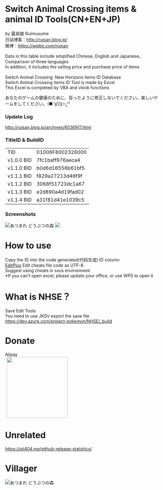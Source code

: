 # Switch Animal Crossing items & animal ID Tools(CN+EN+JP)
by 露易娘 Ruimusume</br>
日站博客：http://ruisan.blog.jp/</br>
微博：https://weibo.com/ruisan</br>

Data in this table include simplified Chinese, English and Japanese，Comparison of three languages</br>
In addition, it includes the selling price and purchase price of items</br>
</br>
Switch Animal Crossing: New Horizons items ID Database<br>
Switch Animal Crossing items ID Tool is made by Excel<br>
This Excel is completed by VBA and vlook functions

あなたのゲームの健康のために、狂ったように修正しないでください。楽しいゲームをしてください。(● ˃̶͈̀ロ˂̶͈́)੭ꠥ⁾⁾

### Update Log
http://ruisan.blog.jp/archives/6036917.html

### TitleID & BuildID
  <table>
    <tr>
      <td>TID</td>
      <td>01006F8002326000</td>
    </tr>
    <tr>
      <td>v1.0.0 BID</td>
      <td>7fc1baff976aeca4</td>
    </tr>
    <tr>
      <td>v1.1.0 BID</td>
      <td>b0d6d16556b61bf5</td>
    </tr>
    <tr>
      <td>v1.1.1 BID</td>
      <td>f829a27213d46f9f</td>
    </tr>
    <tr>
      <td>v1.1.2 BID</td>
      <td>3068f51723dc1a67</td>
    </tr>
    <tr>
      <td>v1.1.3 BID</td>
      <td>e2d890a4d19fad02</td>
    </tr>
      <tr>
      <td>v1.1.4 BID</td>
      <td>a31f81d41e1039c5</td>
    </tr>
  </table>

### Screenshots
<img src="https://i.imgur.com/X5Qoddd.jpg" alt="あつまれ どうぶつの森">
<img src="https://i.imgur.com/KMBNyer.png">

# How to use
Copy the ID into the code generated(代码生成) ID column<br>
<a href="https://www.editplus.com/">EditPlus</a> Edit cheats file code as UTF-8<br>
Suggest using cheats in sxos environment<br>
*If you can't open excel, please update your office, or use WPS to open it<br>

# What is NHSE？
Save Edit Tools<br>
You need to use JKSV export the save file<br>
https://dev.azure.com/project-pokemon/NHSE/_build

# Donate
Alipay</br>
<img  class="pict" hspace="5" border="0" height="200" width="200" src="https://livedoor.blogimg.jp/ruimusume/imgs/5/8/585cc192.jpg"></br>

# Unrelated
https://qii404.me/github-release-statistics/

# Villager
<img src="https://i.imgur.com/vjm7Do6.jpg" alt="あつまれ どうぶつの森">
